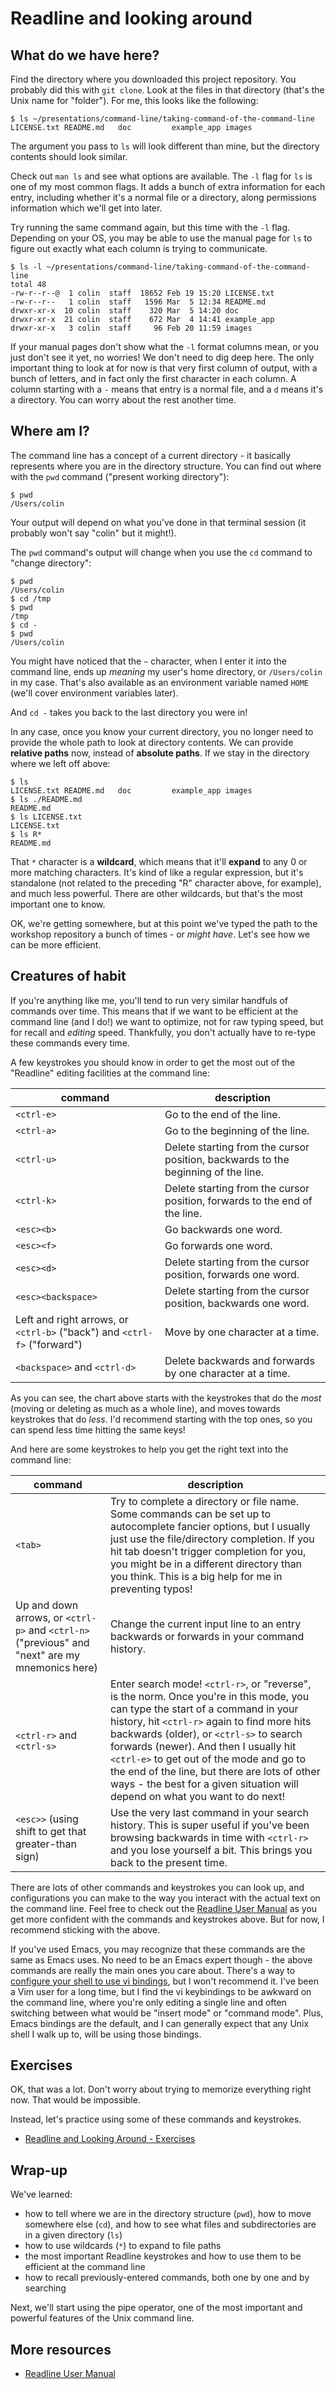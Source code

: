 # Readline and looking around

## What do we have here?

Find the directory where you downloaded this project repository.
You probably did this with `git clone`.
Look at the files in that directory (that's the Unix name for "folder").
For me, this looks like the following:

```shell
$ ls ~/presentations/command-line/taking-command-of-the-command-line
LICENSE.txt README.md   doc         example_app images
```

The argument you pass to `ls` will look different than mine, but the directory contents should look similar.

Check out `man ls` and see what options are available.
The `-l` flag for `ls` is one of my most common flags.
It adds a bunch of extra information for each entry, including whether it's a normal file or a directory, along permissions information which we'll get into later.

Try running the same command again, but this time with the `-l` flag.
Depending on your OS, you may be able to use the manual page for `ls` to figure out exactly what each column is trying to communicate.

```shell
$ ls -l ~/presentations/command-line/taking-command-of-the-command-line
total 48
-rw-r--r--@  1 colin  staff  18652 Feb 19 15:20 LICENSE.txt
-rw-r--r--   1 colin  staff   1596 Mar  5 12:34 README.md
drwxr-xr-x  10 colin  staff    320 Mar  5 14:20 doc
drwxr-xr-x  21 colin  staff    672 Mar  4 14:41 example_app
drwxr-xr-x   3 colin  staff     96 Feb 20 11:59 images
```

If your manual pages don't show what the `-l` format columns mean, or you just don't see it yet, no worries!
We don't need to dig deep here.
The only important thing to look at for now is that very first column of output, with a bunch of letters, and in fact only the first character in each column.
A column starting with a `-` means that entry is a normal file, and a `d` means it's a directory.
You can worry about the rest another time.


## Where am I?

The command line has a concept of a current directory - it basically represents where you are in the directory structure.
You can find out where with the `pwd` command ("present working directory"):

```shell
$ pwd
/Users/colin
```

Your output will depend on what you've done in that terminal session (it probably won't say "colin" but it might!).

The `pwd` command's output will change when you use the `cd` command to "change directory":

```shell
$ pwd
/Users/colin
$ cd /tmp
$ pwd
/tmp
$ cd -
$ pwd
/Users/colin
```

You might have noticed that the `~` character, when I enter it into the command line, ends up *meaning* my user's home directory, or `/Users/colin` in my case.
That's also available as an environment variable named `HOME` (we'll cover environment variables later).

And `cd -` takes you back to the last directory you were in!

In any case, once you know your current directory, you no longer need to provide the whole path to look at directory contents.
We can provide __relative paths__ now, instead of __absolute paths__.
If we stay in the directory where we left off above:

```shell
$ ls
LICENSE.txt README.md   doc         example_app images
$ ls ./README.md
README.md
$ ls LICENSE.txt
LICENSE.txt
$ ls R*
README.md
```

That `*` character is a __wildcard__, which means that it'll __expand__ to any 0 or more matching characters.
It's kind of like a regular expression, but it's standalone (not related to the preceding "R" character above, for example), and much less powerful.
There are other wildcards, but that's the most important one to know.

OK, we're getting somewhere, but at this point we've typed the path to the workshop repository a bunch of times - or *might have*.
Let's see how we can be more efficient.


## Creatures of habit

If you're anything like me, you'll tend to run very similar handfuls of commands over time.
This means that if we want to be efficient at the command line (and I do!) we want to optimize, not for raw typing speed, but for recall and *editing* speed.
Thankfully, you don't actually have to re-type these commands every time.

A few keystrokes you should know in order to get the most out of the "Readline" editing facilities at the command line:

| command | description |
|---|---|
| `<ctrl-e>` | Go to the end of the line. |
| `<ctrl-a>` | Go to the beginning of the line. |
| `<ctrl-u>` | Delete starting from the cursor position, backwards to the beginning of the line. |
| `<ctrl-k>` | Delete starting from the cursor position, forwards to the end of the line. |
| `<esc><b>` | Go backwards one word. |
| `<esc><f>` | Go forwards one word. |
| `<esc><d>` | Delete starting from the cursor position, forwards one word. |
| `<esc><backspace>` | Delete starting from the cursor position, backwards one word. |
| Left and right arrows, or `<ctrl-b>` ("back") and `<ctrl-f>` ("forward") | Move by one character at a time. |
| `<backspace>` and `<ctrl-d>` | Delete backwards and forwards by one character at a time. |

As you can see, the chart above starts with the keystrokes that do the *most* (moving or deleting as much as a whole line), and moves towards keystrokes that do *less*.
I'd recommend starting with the top ones, so you can spend less time hitting the same keys!

And here are some keystrokes to help you get the right text into the command line:

| command | description |
|---|---|
| `<tab>` | Try to complete a directory or file name. Some commands can be set up to autocomplete fancier options, but I usually just use the file/directory completion. If you hit tab doesn't trigger completion for you, you might be in a different directory than you think. This is a big help for me in preventing typos! |
| Up and down arrows, or `<ctrl-p>` and `<ctrl-n>` ("previous" and "next" are my mnemonics here) | Change the current input line to an entry backwards or forwards in your command history. |
| `<ctrl-r>` and `<ctrl-s>` | Enter search mode! `<ctrl-r>`, or "reverse", is the norm. Once you're in this mode, you can type the start of a command in your history, hit `<ctrl-r>` again to find more hits backwards (older), or `<ctrl-s>` to search forwards (newer). And then I usually hit `<ctrl-e>` to get out of the mode and go to the end of the line, but there are lots of other ways - the best for a given situation will depend on what you want to do next! |
| `<esc>>` (using shift to get that greater-than sign) | Use the very last command in your search history. This is super useful if you've been browsing backwards in time with `<ctrl-r>` and you lose yourself a bit. This brings you back to the present time. |

There are lots of other commands and keystrokes you can look up, and configurations you can make to the way you interact with the actual text on the command line.
Feel free to check out the [Readline User Manual][readline_user_manual] as you get more confident with the commands and keystrokes above.
But for now, I recommend sticking with the above.

If you've used Emacs, you may recognize that these commands are the same as Emacs uses.
No need to be an Emacs expert though - the above commands are really the main ones you care about.
There's a way to [configure your shell to use vi bindings][vi_mode], but I won't recommend it.
I've been a Vim user for a long time, but I find the vi keybindings to be awkward on the command line, where you're only editing a single line and often switching between what would be "insert mode" or "command mode".
Plus, Emacs bindings are the default, and I can generally expect that any Unix shell I walk up to, will be using those bindings.


## Exercises

OK, that was a lot.
Don't worry about trying to memorize everything right now.
That would be impossible.

Instead, let's practice using some of these commands and keystrokes.

- [Readline and Looking Around - Exercises](./exercises/02_readline_and_looking_around_exercises.md)


## Wrap-up

We've learned:

- how to tell where we are in the directory structure (`pwd`), how to move somewhere else (`cd`), and how to see what files and subdirectories are in a given directory (`ls`)
- how to use wildcards (`*`) to expand to file paths
- the most important Readline keystrokes and how to use them to be efficient at the command line
- how to recall previously-entered commands, both one by one and by searching

Next, we'll start using the pipe operator, one of the most important and powerful features of the Unix command line.


## More resources

- [Readline User Manual][readline_user_manual]

[readline_user_manual]: https://tiswww.cwru.edu/php/chet/readline/rluserman.html
[vi_mode]: https://sanctum.geek.nz/arabesque/vi-mode-in-bash/
